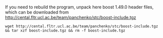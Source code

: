 If you need to rebuild the program, unpack here boost 1.49.0 header files, which can be downloaded from http://cental.fltr.ucl.ac.be/team/panchenko/stc/boost-include.tgz

```
wget http://cental.fltr.ucl.ac.be/team/panchenko/stc/boost-include.tgz && tar xzf boost-include.tgz && rm -f boost-include.tgz

```
